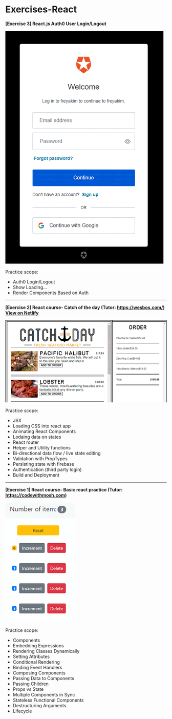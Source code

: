 ﻿# Exercises-React
 **[Exercise 3] React.js Auth0 User Login/Logout**<br>
 
 ![basic_auth0](./screenShots/exercise3_basic_auth0.GIF?)
 

 Practice scope:
* Auth0 Login/Logout
* Show Loading...
* Render Components Based on Auth

----------------------------------------------------------------------------------------
 **[Exercise 2] React course- Catch of the day (Tutor: https://wesbos.com/)**<br>
 **[View on Netlify](https://relaxed-hodgkin-bc2f0a.netlify.app/)**<br>
 
 ![catch_of_the_day](./screenShots/exercise2_catch_of_the_day.gif?)
 

 Practice scope:
* JSX
* Loading CSS into react app
* Animating React Components
* Lodaing data on states
* React router
* Helper and Utility functions
* Bi-directional data flow / live state editing
* Validation with PropTypes
* Persisting state with firebase
* Authentication (third party login)
* Build and Deployment 

----------------------------------------------------------------------------------------
 
**[Exercise 1] React course- Basic react practice (Tutor: https://codewithmosh.com)** 

![basic react](./screenShots/exercise1_basic_react.gif?)

Practice scope:
* Components
* Embedding Expressions
* Rendering Classes Dynamically
* Setting Attributes
* Conditional Rendering
* Binding Event Handlers
* Composing Components
* Passing Data to Components
* Passing Children
* Props vs State
* Multiple Components in Sync 
* Stateless Functional Components
* Destructuring Arguments
* Lifecycle
